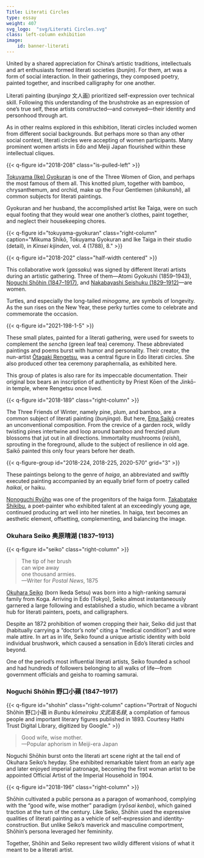 ```yaml
---
Title: Literati Circles
type: essay
weight: 407
svg_logo:  "svg/Literati Circles.svg"
class: left-column exhibition
image: 
    id: banner-literati
---
```


United by a shared appreciation for China’s artistic traditions, intellectuals and art enthusiasts formed literati societies (*bunjin*). For them, art was a form of social interaction. In their gatherings, they composed poetry, painted together, and inscribed calligraphy for one another.

Literati painting (*bunjinga* <span lang="ja">文人画</span>) prioritized self-expression over technical skill. Following this understanding of the brushstroke as an expression of one’s true self, these artists constructed—and conveyed—their identity and personhood through art.

As in other realms explored in this exhibition, literati circles included women from different social backgrounds. But perhaps more so than any other social context, literati circles were accepting of women participants. Many prominent women artists in Edo and Meiji Japan flourished within these intellectual cliques.

{{< q-figure id="2018-208" class="is-pulled-left" >}}

[Tokuyama (Ike) Gyokuran](/artists/#Tokuyama-(Ike)-Gyokuran-徳山(池)玉瀾/) is one of the Three Women of Gion, and perhaps the most famous of them all. This knotted plum, together with bamboo, chrysanthemum, and orchid, make up the Four Gentlemen (*shikunshi*), all common subjects for literati paintings.

Gyokuran and her husband, the accomplished artist Ike Taiga, were on such equal footing that they would wear one another’s clothes, paint together, and neglect their housekeeping chores.

{{< q-figure id="tokuyama-gyokuran" class="right-column" caption="Mikuma Shikō, Tokuyama Gyokuran and Ike Taiga in their studio (detail), in *Kinsei kijinden*, vol. 4 (1788), 8." >}}


<div class="spacer spacer-300"></div>

{{< q-figure id="2018-202" class="half-width centered" >}}

This collaborative work (*gassaku*) was signed by different literati artists during an artistic gathering. Three of them—Atomi Gyokushi (1859–1943), [Noguchi Shōhin (1847–1917)](/artists/#Noguchi-Shōhin-野口小蘋/), and [Nakabayashi Seishuku (1829–1912)](/artists/#Nakabayashi-Seishuku-中林清淑/)—are women.

Turtles, and especially the long-tailed *minogame*, are symbols of longevity. As the sun rises on the New Year, these perky turtles come to celebrate and commemorate the occasion.

<div class="spacer spacer-300"></div>

{{< q-figure id="2021-198-1-5" >}}

These small plates, painted for a literati gathering, were used for sweets to complement the *sencha* (green leaf tea) ceremony. These abbreviated paintings and poems burst with humor and personality. Their creator, the nun-artist [Ōtagaki Rengetsu](/artists/#Ōtagaki-Rengetsu-太田垣蓮月/), was a central figure in Edo literati circles. She also produced other tea ceremony paraphernalia, as exhibited here.

This group of plates is also rare for its impeccable documentation. Their original box bears an inscription of authenticity by Priest Kōen of the Jinkō-in temple, where Rengetsu once lived.

<div class="spacer spacer-300"></div>

{{< q-figure id="2018-189" class="right-column" >}}

The Three Friends of Winter, namely pine, plum, and bamboo, are a common subject of literati painting (*bunjinga*). But here, [Ema Saikō](/artists/#Ema-Saikō-江馬細香/) creates an unconventional composition. From the crevice of a garden rock, wildly twisting pines intertwine and loop around bamboo and frenzied plum blossoms that jut out in all directions. Immortality mushrooms (*reishi*), sprouting in the foreground, allude to the subject of resilience in old age. Saikō painted this only four years before her death.

<div class="spacer spacer-300"></div>

{{< q-figure-group id="2018-224, 2018-225, 2020-570" grid="3" >}}

These paintings belong to the genre of *haiga*, an abbreviated and swiftly executed painting accompanied by an equally brief form of poetry called *haikai*, or haiku.

[Nonoguchi Ryūho](/artists/#Nonoguchi-Ryūho-野々口立圃/) was one of the progenitors of the haiga form. [Takabatake Shikibu](/artists/#Takabatake-Shikibu-高畠式部/), a poet-painter who exhibited talent at an exceedingly young age, continued producing art well into her nineties. In haiga, text becomes an aesthetic element, offsetting, complementing, and balancing the image.

<div class="spacer spacer-300"></div>

### Okuhara Seiko <span lang="ja">奥原晴湖</span> (1837–1913)

{{< q-figure id="seiko" class="right-column" >}}

>The tip of her brush<br />
>can wipe away<br />
>one thousand armies.<br />
>—Writer for *Postal News*, 1875

[Okuhara Seiko](/artists/#Okuhara-Seiko-奥原晴湖/) (born Ikeda Setsu) was born into a high-ranking samurai family from Koga. Arriving in Edo (Tokyo), Seiko almost instantaneously garnered a large following and established a studio, which became a vibrant hub for literati painters, poets, and calligraphers.

Despite an 1872 prohibition of women cropping their hair, Seiko did just that (habitually carrying a “doctor’s note” citing a “medical condition”) and wore male attire. In art as in life, Seiko found a unique artistic identity with bold individual brushwork, which caused a sensation in Edo’s literati circles and beyond.

One of the period’s most influential literati artists, Seiko founded a school and had hundreds of followers belonging to all walks of life—from government officials and geisha to roaming samurai.

<div class="spacer spacer-100"></div>

### Noguchi Shōhin <span lang="ja">野口小蘋</span> (1847–1917)

{{< q-figure id="shohin" class="right-column" caption="Portrait of Noguchi Shōhin 野口小蘋 in *Bunbu kōmeiroku 文武高名録*, a compilation of famous people and important literary figures published in 1893. Courtesy Hathi Trust Digital Library, digitized by Google." >}}

>Good wife, wise mother.<br />
>—Popular aphorism in Meiji-era Japan

Noguchi Shōhin burst onto the literati art scene right at the tail end of Okuhara Seiko’s heyday. She exhibited remarkable talent from an early age and later enjoyed imperial patronage, becoming the first woman artist to be appointed Official Artist of the Imperial Household in 1904.

{{< q-figure id="2018-196" class="right-column" >}}

Shōhin cultivated a public persona as a paragon of womanhood, complying with the “good wife, wise mother” paradigm (*ryōsai kenbo*), which gained traction at the turn of the century. Like Seiko, Shōhin used the expressive qualities of literati painting as a vehicle of self-expression and identity-construction. But unlike Seiko’s maverick and masculine comportment, Shōhin’s persona leveraged her femininity.

Together, Shōhin and Seiko represent two wildly different visions of what it meant to be a literati artist.